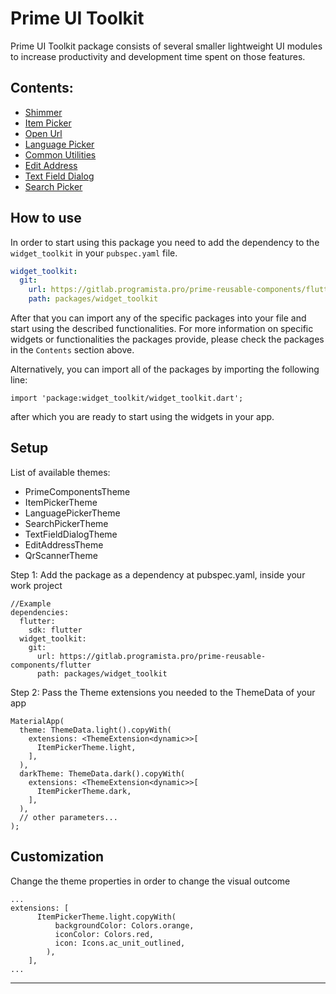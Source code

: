 # Prime UI Toolkit

Prime UI Toolkit package consists of several smaller lightweight UI modules to increase productivity and development time spent on those features.

## Contents:

- [Shimmer][shimmer_pkg]
- [Item Picker][item_picker_pkg]
- [Open Url][open_url_pkg]
- [Language Picker][language_picker_pkg]
- [Common Utilities][common_utilities_pkg]
- [Edit Address][edit_address]
- [Text Field Dialog][text_field_dialog]
- [Search Picker][search_picker]

## How to use

In order to start using this package you need to add the dependency to the `widget_toolkit` in
your `pubspec.yaml` file.

```yaml
widget_toolkit:
  git:
    url: https://gitlab.programista.pro/prime-reusable-components/flutter
    path: packages/widget_toolkit
```

After that you can import any of the specific packages into your file and start using the described functionalities. For more information on specific widgets or functionalities the packages provide, please check the packages in the `Contents` section above.

Alternatively, you can import all of the packages by importing the following line:

`import 'package:widget_toolkit/widget_toolkit.dart';`

after which you are ready to start using the widgets in your app.


## Setup

List of available themes:
- PrimeComponentsTheme
- ItemPickerTheme
- LanguagePickerTheme
- SearchPickerTheme
- TextFieldDialogTheme
- EditAddressTheme
- QrScannerTheme

Step 1: Add the package as a dependency at pubspec.yaml, inside your work project

```
//Example
dependencies:
  flutter:
    sdk: flutter
  widget_toolkit:
    git:
      url: https://gitlab.programista.pro/prime-reusable-components/flutter
      path: packages/widget_toolkit

```

Step 2: Pass the Theme extensions you needed to the ThemeData of your app

```
MaterialApp(
  theme: ThemeData.light().copyWith(
    extensions: <ThemeExtension<dynamic>>[
      ItemPickerTheme.light,
    ],
  ),
  darkTheme: ThemeData.dark().copyWith(
    extensions: <ThemeExtension<dynamic>>[
      ItemPickerTheme.dark,
    ],
  ),
  // other parameters...
);
```

## Customization

Change the theme properties in order to change the visual outcome

```
...
extensions: [
      ItemPickerTheme.light.copyWith(
          backgroundColor: Colors.orange,
          iconColor: Colors.red,
          icon: Icons.ac_unit_outlined,
        ),
    ],
...
```

---

[shimmer_pkg]: https://gitlab.programista.pro/prime-reusable-components/flutter/-/tree/develop/packages/widget_toolkit/lib/src/shimmer
[item_picker_pkg]: https://gitlab.programista.pro/prime-reusable-components/flutter/-/tree/develop/packages/widget_toolkit/lib/src/lib_item_picker
[open_url_pkg]: https://gitlab.programista.pro/prime-reusable-components/flutter/-/tree/develop/packages/widget_toolkit/lib/src/open_url
[item_picker_pkg]: https://gitlab.programista.pro/codebase/prime-reusable-components/flutter/-/tree/develop/packages/widget_toolkit/lib/src/lib_item_picker
[language_picker_pkg]: https://gitlab.programista.pro/codebase/prime-reusable-components/flutter/-/tree/develop/packages/widget_toolkit/lib/src/lib_language_picker
[common_utilities_pkg]: https://gitlab.programista.pro/codebase/prime-reusable-components/flutter/-/tree/develop/packages/widget_toolkit/lib/src/common
[edit_address]: https://gitlab.programista.pro/codebase/prime-reusable-components/flutter/-/tree/develop/packages/widget_toolkit/lib/src/lib_edit_address
[text_field_dialog]: https://gitlab.programista.pro/codebase/prime-reusable-components/flutter/-/tree/develop/packages/widget_toolkit/lib/src/lib_text_field_dialog
[search_picker]: https://gitlab.programista.pro/codebase/prime-reusable-components/flutter/-/tree/develop/packages/widget_toolkit/lib/src/lib_search_picker